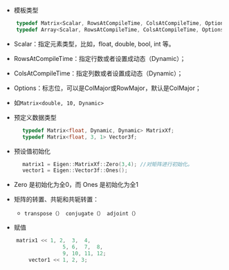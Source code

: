 - 模板类型
```c++
    typedef Matrix<Scalar, RowsAtCompileTime, ColsAtCompileTime, Options> MyMatrixType;
    typedef Array<Scalar, RowsAtCompileTime, ColsAtCompileTime, Options> MyArrayType
```

  - Scalar：指定元素类型，比如，float, double, bool, int 等。
  - RowsAtCompileTime：指定行数或者设置成动态（Dynamic）；
  - ColsAtCompileTime：指定列数或者设置成动态（Dynamic）；
  - Options：标志位，可以是ColMajor或RowMajor，默认是ColMajor；
  - 如`Matrix<double, 10, Dynamic>`

  - 预定义数据类型
```c++
      typedef Matrix<float, Dynamic, Dynamic> MatrixXf;
      typedef Matrix<float, 3, 1> Vector3f;
```

  - 预设值初始化
```c++
      matrix1 = Eigen::MatrixXf::Zero(3,4); //对矩阵进行初始化。
      vector1 = Eigen::Vector3f::Ones();
```
- Zero 是初始化为全0，而 Ones 是初始化为全1

- 矩阵的转置、共轭和共轭转置：
  - `transpose（） conjugate（） adjoint（）`

- 赋值
```c++
    matrix1 << 1, 2,  3,  4, 
                   5, 6,  7,  8,
                   9, 10, 11, 12;
        vector1 << 1, 2, 3;
```
